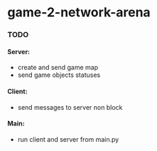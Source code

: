 # game-2-network-arena

### TODO
#### Server:
- create and send game map
- send game objects statuses

#### Client:
- send messages to server non block

#### Main:
- run client and server from main.py